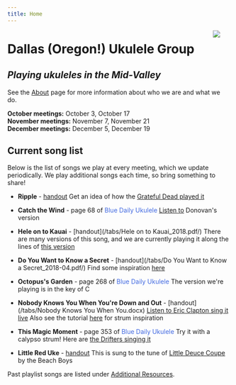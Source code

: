 ```yaml
---
title: Home
---
```


<img src=/img/four.ukes.png/ style="max-width:20%;min-width:40px;float:right;" />

# Dallas (Oregon!) Ukulele Group

## _Playing ukuleles in the Mid-Valley_

See the [About](/about/) page for more information about who we are and what we do.

**October meetings:** October 3, October 17</br>
**November meetings:** November 7, November 21</br>
**December meetings:** December 5, December 19

## Current song list

Below is the list of songs we play at every meeting, which we update periodically.  We play additional songs each time, so bring something to share!

+ **Ripple** - [handout](/tabs/Ripple.pdf/)
Get an idea of how the [Grateful Dead played it](https://www.youtube.com/watch?v=671AgW9xSiA)

+ **Catch the Wind** - page 68 of <span style="color:royalblue">Blue Daily Ukulele</span>
[Listen to](https://www.youtube.com/watch?v=J8hjEYTpwE8) Donovan's version

+ **Hele on to Kauai** - [handout](/tabs/Hele on to Kauai_2018.pdf/)
There are many versions of this song, and we are currently playing it along the lines of [this version](https://www.youtube.com/watch?v=YQecYn0AKYg)

+ **Do You Want to Know a Secret** - [handout](/tabs/Do You Want to Know a Secret_2018-04.pdf/)
Find some inspiration [here](https://www.youtube.com/watch?v=tdATosVaJsU)

+ **Octopus's Garden** - page 268 of <span style="color:royalblue">Blue Daily Ukulele</span>
The version we're playing is in the key of C

+ **Nobody Knows You When You're Down and Out** - [handout](/tabs/Nobody Knows You When You.docx)
[Listen to Eric Clapton sing it live](https://www.youtube.com/watch?v=0b-OHZI1Q5w)
Also see the tutorial [here](https://www.youtube.com/watch?v=Ix-Le6ngZes) for strum inspiration

+ **This Magic Moment** - page 353 of <span style="color:royalblue">Blue Daily Ukulele</span>
Try it with a calypso strum!
Here are [the Drifters singing it](https://www.youtube.com/watch?v=KOAuhjb2e1Y)

+ **Little Red Uke** - [handout](/tabs/Little_Red_Uke.pdf)
This is sung to the tune of [Little Deuce Coupe](https://www.youtube.com/watch?time_continue=1&v=ZXFFLuoaMzM) by the Beach Boys

Past playlist songs are listed under [Additional Resources](/additional/).
